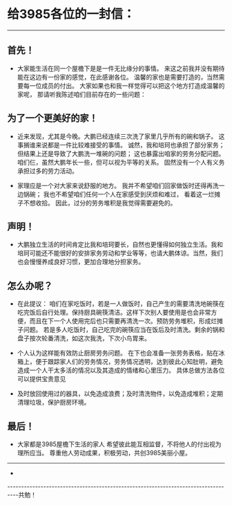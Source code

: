# **给3985各位的一封信：**

---
## 首先！
- 大家能生活在同一个屋檐下是是一件无比缘分的事情。
  来这之前我并没有期待能在这边有一份家的感觉，在此感谢各位。
  温馨的家也是需要打造的，当然需要每一位成员的付出。
  大家如果也和我一样觉得可以把这个地方打造成温馨的家呢，
  那请听我陈述咱们目前存在的一些问题：
  

## 为了一个更美好的家！
- 近来发现，尤其是今晚。大鹏已经连续三次洗了家里几乎所有的碗和锅子。
  这事搁谁来说都是一件比较难接受的事情。
  诚然，我和培珂也承担了部分家务；
  但结果上还是导致了大鹏洗一堆碗的问题；
  这也暴露出咱家的劳务分配问题。
  咱们仨，虽然大鹏年长一些，但可以视为平等的关系。
  固然没有一个人有义务承担过多的劳力活动。

- 家理应是一个对大家来说舒服的地方。
  我并不希望咱们回家做饭时还得再洗一边锅碗；
  我也不希望咱们任何一个人在家感受到厌烦和难过，
  看着这一烂摊子不想收拾。
  因此，过分的劳务堆积是我觉得需要避免的。


## 声明！
- 大鹏独立生活的时间肯定比我和培珂要长，自然也更懂得如何独立生活。我和培珂可能还不能很好的安排家务劳动和学业等等，也请大鹏体谅。当然，我们也会慢慢养成良好习惯，更加合理地分担家务。


## 怎么办呢？
- 在此提议：
  咱们在家吃饭时，若是一人做饭时，自己产生的需要清洗地碗筷在吃完饭后自行处理。保持厨具碗筷清洁。这样下次别人要使用是也会非常方便，而且在下一个人使用完后也只需要再清洗一次。预防劳务堆积，形成烂摊子问题。
  若是多人吃饭时，自己吃完的碗筷应当在饭后及时清洗。剩余的锅和盘子按次轮番清洗，如这次我洗，下次小鸟胃来。

- 个人认为这样能有效防止厨房劳务问题。
  在下也会准备一张劳务表格，贴在冰箱上，便于跟踪家人们的劳务情况，劳务情况透明，达到彼此心知肚明，避免造成一个人干太多活的情况以及其造成的情绪和心里压力。
  具体总做方法各位可以提供宝贵意见
    
- 及时放回使用过的器具，以免造成浪费；及时清洗物件，以免造成堆积；定期清理垃圾，保护厨房环境。


## 最后！
- 大家都是3985屋檐下生活的家人
  希望彼此能互相监督，不将他人的付出视为理所应当。
  尊重他人劳动成果，积极劳动，共创3985美丽小屋。
                       											
---
 *
----------------------------------------------------------------------------------共勉！
                                                  
